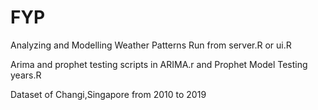 # FYP
Analyzing and Modelling Weather Patterns
Run from server.R or ui.R

Arima and prophet testing scripts in ARIMA.r and Prophet Model Testing years.R

Dataset of Changi,Singapore from 2010 to 2019
